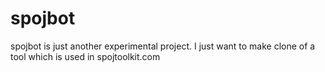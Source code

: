 spojbot
=======

spojbot is just another experimental project.
I just want to make clone of a tool which is
used in spojtoolkit.com
